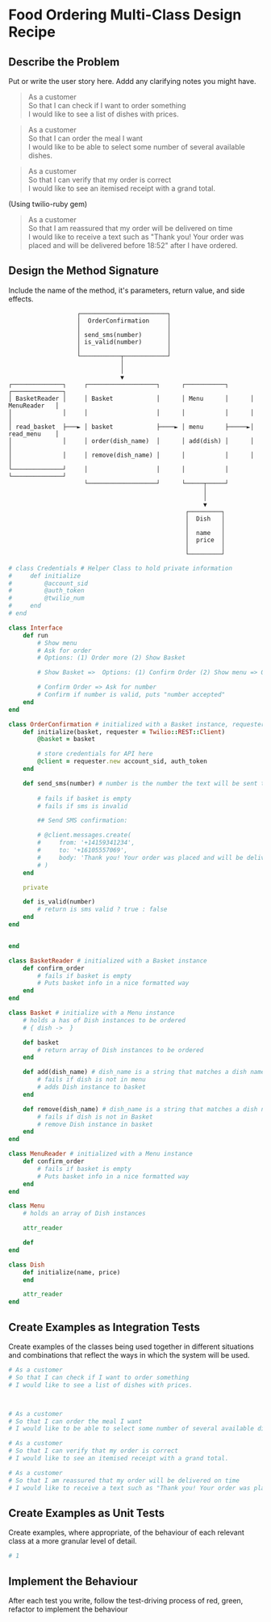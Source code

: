 # Food Ordering Multi-Class Design Recipe

## Describe the Problem

Put or write the user story here. Addd any clarifying notes you might have.

> As a customer <br>
> So that I can check if I want to order something <br>
> I would like to see a list of dishes with prices.

> As a customer <br>
> So that I can order the meal I want <br>
> I would like to be able to select some number of several available dishes.

> As a customer <br>
> So that I can verify that my order is correct <br>
> I would like to see an itemised receipt with a grand total.

(Using twilio-ruby gem)

> As a customer <br>
> So that I am reassured that my order will be delivered on time <br>
> I would like to receive a text such as "Thank you! Your order was placed and will be delivered before 18:52" after I have ordered.

## Design the Method Signature

Include the name of the method, it's parameters, return value, and side effects.

```
                   ┌────────────────────────┐
                   │  OrderConfirmation     │
                   │                        │
                   │ send_sms(number)       │
                   │ is_valid(number)       │
                   │                        │
                   └───────────┬────────────┘
                               │
                               │
                               ▼
┌──────────────┐     ┌───────────────────┐      ┌───────────┐      ┌──────────────┐
│ BasketReader │     │ Basket            │      │ Menu      │      │ MenuReader   │
│              │     │                   │      │           │      │              │
│ read_basket  ├───► │ basket            ├────► │ menu      ├─────►│ read_menu    │
│              │     │ order(dish_name)  │      │ add(dish) │      │              │
│              │     │ remove(dish_name) │      │           │      │              │
└──────────────┘     │                   │      │           │      └──────────────┘
                     └───────────────────┘      └─────┬─────┘
                                                      │
                                                      │
                                                      ▼
                                                 ┌─────────┐
                                                 │  Dish   │
                                                 │         │
                                                 │  name   │
                                                 │  price  │
                                                 │         │
                                                 └─────────┘
```

```ruby
# class Credentials # Helper Class to hold private information
#     def initialize
#         @account_sid
#         @auth_token
#         @twilio_num
#     end
# end

class Interface
    def run
        # Show menu
        # Ask for order
        # Options: (1) Order more (2) Show Basket

        # Show Basket =>  Options: (1) Confirm Order (2) Show menu => Order more

        # Confirm Order => Ask for number
        # Confirm if number is valid, puts "number accepted"
    end
end

class OrderConfirmation # initialized with a Basket instance, requester, and contact number
    def initialize(basket, requester = Twilio::REST::Client)
        @basket = basket

        # store credentials for API here
        @client = requester.new account_sid, auth_token
    end

    def send_sms(number) # number is the number the text will be sent to
    
        # fails if basket is empty
        # fails if sms is invalid

        ## Send SMS confirmation:

        # @client.messages.create(
        #     from: '+14159341234',
        #     to: '+16105557069',
        #     body: 'Thank you! Your order was placed and will be delivered before 18:52'
        # )
    end

    private

    def is_valid(number)
        # return is sms valid ? true : false
    end
end


end

class BasketReader # initialized with a Basket instance
    def confirm_order
        # fails if basket is empty
        # Puts basket info in a nice formatted way
    end
end

class Basket # initialize with a Menu instance
    # holds a has of Dish instances to be ordered
    # { dish ->  }

    def basket
        # return array of Dish instances to be ordered
    end

    def add(dish_name) # dish_name is a string that matches a dish name in the menu exactly
        # fails if dish is not in menu
        # adds Dish instance to basket
    end

    def remove(dish_name) # dish_name is a string that matches a dish name in the menu exactly
        # fails if dish is not in Basket
        # remove Dish instance in basket
    end
end

class MenuReader # initialized with a Menu instance
    def confirm_order
        # fails if basket is empty
        # Puts basket info in a nice formatted way
    end
end

class Menu
    # holds an array of Dish instances

    attr_reader

    def 
end

class Dish
    def initialize(name, price)
    end

    attr_reader
end

```

## Create Examples as Integration Tests

Create examples of the classes being used together in different situations and combinations that reflect the ways in which the system will be used.


```ruby
# As a customer
# So that I can check if I want to order something
# I would like to see a list of dishes with prices.



# As a customer
# So that I can order the meal I want
# I would like to be able to select some number of several available dishes.

# As a customer
# So that I can verify that my order is correct
# I would like to see an itemised receipt with a grand total.

# As a customer
# So that I am reassured that my order will be delivered on time
# I would like to receive a text such as "Thank you! Your order was placed and will be delivered before 18:52" after I have ordered.

```

## Create Examples as Unit Tests

Create examples, where appropriate, of the behaviour of each relevant class at a more granular level of detail.

```ruby
# 1

```

## Implement the Behaviour

After each test you write, follow the test-driving process of red, green, refactor to implement the behaviour